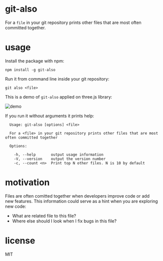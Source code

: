 # git-also

For a `file` in your git repository prints other files that are most often
committed together.

# usage

Install the package with npm:

```
npm install -g git-also
```

Run it from command line inside your git repository:

```
git also <file>
```

This is a demo of `git-also` applied on three.js library:

![demo](https://raw.githubusercontent.com/anvaka/git-also/master/docs/demo.gif)

If you run it without arguments it prints help:

```
  Usage: git-also [options] <file>

  For a <file> in your git repository prints other files that are most often committed together

  Options:

    -h, --help       output usage information
    -V, --version    output the version number
    -c, --count <n>  Print top N other files. N is 10 by default
```

# motivation

Files are often comitted together when developers improve code or add new features.
This information could serve as a hint when you are exploring new code:

* What are related file to this file?
* Where else should I look when I fix bugs in this file?

# license

MIT
